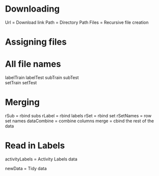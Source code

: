 
# Downloading
Url = Download link
Path = Directory Path
Files = Recursive file creation

# Assigning files
# All file names
labelTrain
labelTest
subTrain
subTest  
setTrain
setTest

# Merging
rSub = rbind subs
rLabel = rbind labels
rSet = rbind set
rSetNames = row set names
dataCombine = combine columns
merge = cbind the rest of the data

# Read in Labels
activityLabels = Activity Labels data


newData = Tidy data

